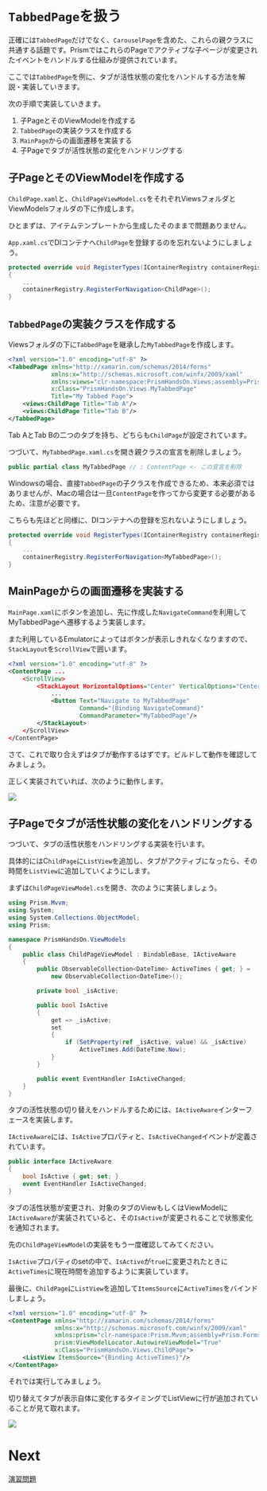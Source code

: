 # `TabbedPage`を扱う

正確には`TabbedPage`だけでなく、`CarouselPage`を含めた、これらの親クラスに共通する話題です。PrismではこれらのPageでアクティブな子ページが変更されたイベントをハンドルする仕組みが提供されています。

ここでは`TabbedPage`を例に、タブが活性状態の変化をハンドルする方法を解説・実装していきます。

次の手順で実装していきます。

1. 子PageとそのViewModelを作成する
2. `TabbedPage`の実装クラスを作成する
3. `MainPage`からの画面遷移を実装する
4. 子Pageでタブが活性状態の変化をハンドリングする

## 子PageとそのViewModelを作成する  

`ChildPage.xaml`と、`ChildPageViewModel.cs`をそれぞれViewsフォルダとViewModelsフォルダの下に作成します。

ひとまずは、アイテムテンプレートから生成したそのままで問題ありません。

`App.xaml.cs`でDIコンテナへ`ChildPage`を登録するのを忘れないようにしましょう。

```cs
protected override void RegisterTypes(IContainerRegistry containerRegistry)
{
    ...
    containerRegistry.RegisterForNavigation<ChildPage>();
}
```

## `TabbedPage`の実装クラスを作成する

Viewsフォルダの下に`TabbedPage`を継承した`MyTabbedPage`を作成します。

```xml
<?xml version="1.0" encoding="utf-8" ?>
<TabbedPage xmlns="http://xamarin.com/schemas/2014/forms"
            xmlns:x="http://schemas.microsoft.com/winfx/2009/xaml"
            xmlns:views="clr-namespace:PrismHandsOn.Views;assembly=PrismHandsOn"
            x:Class="PrismHandsOn.Views.MyTabbedPage"
            Title="My Tabbed Page">
    <views:ChildPage Title="Tab A"/>
    <views:ChildPage Title="Tab B"/>
</TabbedPage>
```

Tab AとTab Bの二つのタブを持ち、どちらも`ChildPage`が設定されています。

つづいて、`MyTabbedPage.xaml.cs`を開き親クラスの宣言を削除しましょう。

```cs
public partial class MyTabbedPage // : ContentPage <- この宣言を削除
```

Windowsの場合、直接`TabbedPage`の子クラスを作成できるため、本来必須ではありませんが、Macの場合は一旦`ContentPage`を作ってから変更する必要があるため、注意が必要です。

こちらも先ほどと同様に、DIコンテナへの登録を忘れないようにしましょう。

```cs
protected override void RegisterTypes(IContainerRegistry containerRegistry)
{
    ...
    containerRegistry.RegisterForNavigation<MyTabbedPage>();
}
```

## MainPageからの画面遷移を実装する

`MainPage.xaml`にボタンを追加し、先に作成した`NavigateCommand`を利用してMyTabbedPageへ遷移するよう実装します。

また利用しているEmulatorによってはボタンが表示しきれなくなりますので、`StackLayout`を`ScrollView`で囲います。

```xml
<?xml version="1.0" encoding="utf-8" ?>
<ContentPage ...
    <ScrollView>
        <StackLayout HorizontalOptions="Center" VerticalOptions="Center">
            ...
            <Button Text="Navigate to MyTabbedPage" 
                    Command="{Binding NavigateCommand}" 
                    CommandParameter="MyTabbedPage"/>
        </StackLayout>
    </ScrollView>
</ContentPage>
```

さて、これで取り合えずはタブが動作するはずです。ビルドして動作を確認してみましょう。

正しく実装されていれば、次のように動作します。

![](assets/10-01.gif)

## 子Pageでタブが活性状態の変化をハンドリングする

つづいて、タブの活性状態をハンドリングする実装を行います。

具体的にはC`hildPage`に`ListView`を追加し、タブがアクティブになったら、その時間を`ListView`に追加していくようにします。

まずは`ChildPageViewModel.cs`を開き、次のように実装しましょう。

```cs
using Prism.Mvvm;
using System;
using System.Collections.ObjectModel;
using Prism;

namespace PrismHandsOn.ViewModels
{
	public class ChildPageViewModel : BindableBase, IActiveAware
	{
	    public ObservableCollection<DateTime> ActiveTimes { get; } = 
            new ObservableCollection<DateTime>();

	    private bool _isActive;

	    public bool IsActive
	    {
	        get => _isActive;
	        set
	        {
	            if (SetProperty(ref _isActive, value) && _isActive)
	                ActiveTimes.Add(DateTime.Now);
	        }
	    }

	    public event EventHandler IsActiveChanged;
    }
}
```

タブの活性状態の切り替えをハンドルするためには、`IActiveAware`インターフェースを実装します。

`IActiveAware`には、`IsActive`プロパティと、`IsActiveChanged`イベントが定義されています。

```cs
public interface IActiveAware
{
    bool IsActive { get; set; }
    event EventHandler IsActiveChanged;
}
```

タブの活性状態が変更され、対象のタブのViewもしくはViewModelに`IActiveAware`が実装されていると、その`IsActive`が変更されることで状態変化を通知されます。

先の`ChildPageViewModel`の実装をもう一度確認してみてください。

`IsActive`プロパティのsetの中で、`IsActive`が`true`に変更されたときに`ActiveTimes`に現在時間を追加するように実装しています。

最後に、`ChildPage`に`ListView`を追加して`ItemsSource`に`ActiveTimes`をバインドしましょう。

```xml
<?xml version="1.0" encoding="utf-8" ?>
<ContentPage xmlns="http://xamarin.com/schemas/2014/forms"
             xmlns:x="http://schemas.microsoft.com/winfx/2009/xaml"
             xmlns:prism="clr-namespace:Prism.Mvvm;assembly=Prism.Forms"
             prism:ViewModelLocator.AutowireViewModel="True"
             x:Class="PrismHandsOn.Views.ChildPage">
    <ListView ItemsSource="{Binding ActiveTimes}"/>
</ContentPage>
```

それでは実行してみましょう。

切り替えてタブが表示自体に変化するタイミングでListViewに行が追加されていることが見て取れます。

![](assets/10-02.gif)

# Next

[演習問題](90.演習問題.md)
